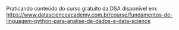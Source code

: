 Praticando conteúdo do curso gratuito da DSA disponível em:
https://www.datascienceacademy.com.br/course/fundamentos-de-linguagem-python-para-analise-de-dados-e-data-science